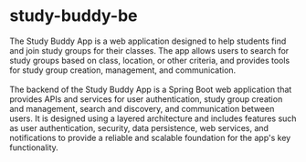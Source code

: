 # study-buddy-be
The Study Buddy App is a web application designed to help students find and join study groups for their classes.
The app allows users to search for study groups based on class, location, or other criteria,
and provides tools for study group creation, management, and communication.
<br>
<br>
The backend of the Study Buddy App is a Spring Boot web application that provides APIs and services for user authentication,
study group creation and management, search and discovery, and communication between users.
It is designed using a layered architecture and includes features such as user authentication,
security, data persistence, web services, and notifications to provide a reliable and scalable foundation for the app's key functionality.
